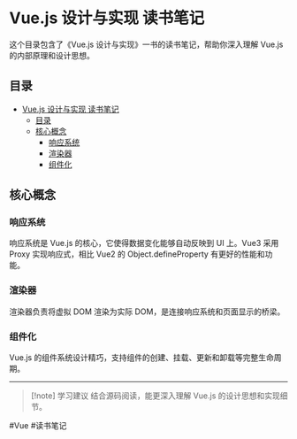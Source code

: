 # Vue.js 设计与实现 读书笔记

这个目录包含了《Vue.js 设计与实现》一书的读书笔记，帮助你深入理解 Vue.js 的内部原理和设计思想。

## 目录

-   [Vue.js 设计与实现 读书笔记](#vuejs设计与实现-读书笔记)
    -   [目录](#目录)
    -   [核心概念](#核心概念)
        -   [响应系统](#响应系统)
        -   [渲染器](#渲染器)
        -   [组件化](#组件化)

## 核心概念

### 响应系统

响应系统是 Vue.js 的核心，它使得数据变化能够自动反映到 UI 上。Vue3 采用 Proxy 实现响应式，相比 Vue2 的 Object.defineProperty 有更好的性能和功能。

### 渲染器

渲染器负责将虚拟 DOM 渲染为实际 DOM，是连接响应系统和页面显示的桥梁。

### 组件化

Vue.js 的组件系统设计精巧，支持组件的创建、挂载、更新和卸载等完整生命周期。

---

> [!note] 学习建议
> 结合源码阅读，能更深入理解 Vue.js 的设计思想和实现细节。

#Vue #读书笔记
